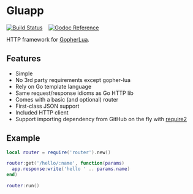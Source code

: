 # Gluapp

[![Build Status](https://travis-ci.org/tsileo/gluapp.svg?branch=master)](https://travis-ci.org/tsileo/gluapp)
&nbsp; &nbsp;[![Godoc Reference](https://godoc.org/a4.io/gluapp?status.svg)](https://godoc.org/a4.io/gluapp)

HTTP framework for [GopherLua](https://github.com/yuin/gopher-lua).

## Features

 - Simple
 - No 3rd party requirements except gopher-lua
 - Rely on Go template language
 - Same request/response idioms as Go HTTP lib
 - Comes with a basic (and optional) router
 - First-class JSON support
 - Included HTTP client
 - Support importing dependency from GitHub on the fly with [require2](https://github.com/tsileo/gluarequire2)

## Example

```lua
local router = require('router').new()

router:get('/hello/:name', function(params)
  app.response:write('hello ' .. params.name)
end)

router:run()
```
